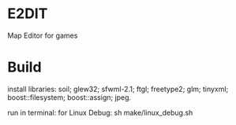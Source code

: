 # E2DIT
Map Editor for games

# Build
install libraries:
soil;
glew32;
sfwml-2.1;
ftgl;
freetype2;
glm;
tinyxml;
boost::filesystem;
boost::assign;
jpeg.

run in terminal:
for Linux Debug: sh make/linux_debug.sh
